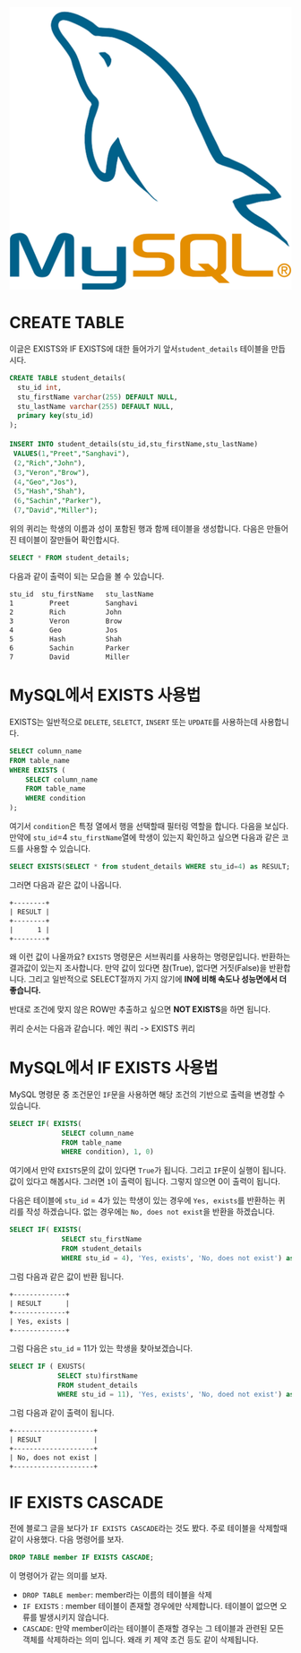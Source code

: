 ![title|center|400](./images/mysql_logo.png)
# CREATE TABLE

이글은 EXISTS와 IF EXISTS에 대한 들어가기 앞서`student_details` 테이블을 만듭시다.
```sql
CREATE TABLE student_details(
  stu_id int,
  stu_firstName varchar(255) DEFAULT NULL,
  stu_lastName varchar(255) DEFAULT NULL,
  primary key(stu_id)
);

INSERT INTO student_details(stu_id,stu_firstName,stu_lastName) 
 VALUES(1,"Preet","Sanghavi"),
 (2,"Rich","John"),
 (3,"Veron","Brow"),
 (4,"Geo","Jos"),
 (5,"Hash","Shah"),
 (6,"Sachin","Parker"),
 (7,"David","Miller");
```
위의 퀴리는 학생의 이름과 성이 포함된 행과 함께 테이블을 생성합니다. 다음은 만들어진 테이블이 잘만들어 확인합시다.
```sql
SELECT * FROM student_details;
```
다음과 같이 출력이 되는 모습을 볼 수 있습니다.
```text
stu_id	stu_firstName	stu_lastName
1	      Preet	        Sanghavi
2	      Rich	        John
3	      Veron	        Brow
4	      Geo	        Jos
5	      Hash	        Shah
6	      Sachin	    Parker
7	      David	        Miller
```

# MySQL에서 **EXISTS** 사용법
EXISTS는 일반적으로 `DELETE`, `SELETCT`, `INSERT` 또는 `UPDATE`를 사용하는데 사용합니다.
```sql
SELECT column_name  
FROM table_name  
WHERE EXISTS (  
    SELECT column_name   
    FROM table_name   
    WHERE condition  
); 
```
여기서 `condition`은 특정 열에서 행을 선택할때 필터링 역할을 합니다. 다음을 보십다.
만약에 `stu_id`=4 `stu_firstName`열에 학생이 있는지 확인하고 싶으면 다음과 같은 코드를 사용할 수 있습니다.
```sql
SELECT EXISTS(SELECT * from student_details WHERE stu_id=4) as RESULT;
```
그러면 다음과 같은 값이 나옵니다.
```text
+--------+ 
| RESULT | 
+--------+ 
|      1 | 
+--------+
```

왜 이런 값이 나올까요? `EXISTS` 명령문은 서브쿼리를 사용하는 명령문입니다. 반환하는 결과값이 있는지 조사합니다. 만약 값이 있다면 참(True), 없다면 거짓(False)을 반환합니다.
그리고 일반적으로 SELECT절까지 가지 않기에 **IN에 비해 속도나 성능면에서 더 좋습니다.**

반대로 조건에 맞지 않은 ROW만 추출하고 싶으면 **NOT EXISTS**을 하면 됩니다.

퀴리 순서는 다음과 같습니다. 메인 쿼리 -> EXISTS 퀴리

# MySQL에서 **IF EXISTS** 사용법
MySQL 명령문 중 조건문인 `IF`문을 사용하면 해당 조건의 기반으로 출력을 변경할 수 있습니다.
```sql
SELECT IF( EXISTS(
             SELECT column_name
             FROM table_name
             WHERE condition), 1, 0)
```

여기에서 만약 `EXISTS`문의 값이 있다면 `True`가 됩니다. 그리고 `IF`문이 실행이 됩니다. 값이 있다고 해봅시다. 그러면 `1`이 출력이 됩니다. 그렇지 않으면 0이 출력이 됩니다.

다음은 테이블에 `stu_id` = 4가 있는 학생이 있는 경우에 `Yes, exists`를 반환하는 퀴리를 작성 하겠습니다. 없는 경우에는 `No, does not exist`을 반환을 하겠습니다. 

```sql
SELECT IF( EXISTS(
             SELECT stu_firstName
             FROM student_details
             WHERE stu_id = 4), 'Yes, exists', 'No, does not exist') as RESULT;
```
그럼 다음과 같은 값이 반환 됩니다. 

```text
+-------------+ 
| RESULT      | 
+-------------+ 
| Yes, exists |
+-------------+
```

그럼 다음은 `stu_id` = 11가 있는 학생을 찾아보겠습니다.
```sql
SELECT IF ( EXUSTS(
			SELECT stu)firstName
			FROM student_details
			WHERE stu_id = 11), 'Yes, exists', 'No, doed not exist') as RESULT
```

그럼 다음과 같이 출력이 됩니다.
```text
+--------------------+ 
| RESULT             | 
+--------------------+ 
| No, does not exist |
+--------------------+
```

# **IF EXISTS CASCADE**
전에 블로그 글을 보다가 `IF EXISTS CASCADE`라는 것도 봤다. 주로 테이블을 삭제할때 같이 사용했다.
다음 명령어를 보자.
```sql
DROP TABLE member IF EXISTS CASCADE;
```
이 명령어가 같는 의미를 보자.

- `DROP TABLE member`: member라는 이름의 테이블을 삭제
- `IF EXISTS` : member 테이블이 존재할 경우에만 삭제합니다. 테이블이 없으면 오류를 발생시키지 않습니다.
- `CASCADE`: 만약 member이라는 테이블이 존재할 경우는 그 테이블과 관련된 모든 객체를 삭제하라는 의미 입니다. 왜래 키 제약 조건 등도 같이 삭제됩니다. 
